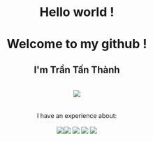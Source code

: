 <div align='center'>
    <h1>Hello world !</h1>
    <h1>Welcome to my github !</h1>
    <div id="contact" align='center'>
        <h2>I'm Trần Tấn Thành</h2><br>
        <a href='https://github.com/ttthanhf'><img src='https://img.shields.io/badge/GitHub-100000?style=for-the-badge&logo=github&logoColor=white'></a>
    </div>
</div>
<br>
<br>
<div align='center'>
I have an experience about:<br><br>
    <img src='https://img.shields.io/badge/Python-3776AB?style=for-the-badge&logo=python&logoColor=white'><img src='https://img.shields.io/badge/JavaScript-323330?style=for-the-badge&logo=javascript&logoColor=F7DF1E'>
    <img src='https://img.shields.io/badge/Node.js-43853D?style=for-the-badge&logo=node.js&logoColor=white'>
    <img src='https://img.shields.io/badge/HTML5-E34F26?style=for-the-badge&logo=html5&logoColor=white'>
    <img src='https://img.shields.io/badge/CSS3-1572B6?style=for-the-badge&logo=css3&logoColor=white'>
</div>
